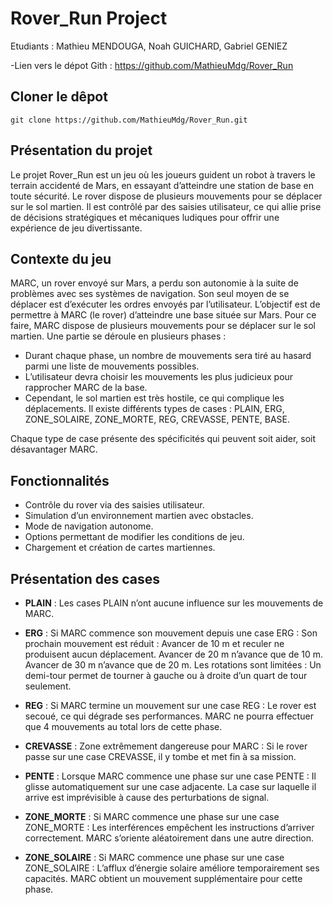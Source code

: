 # Rover_Run Project

Etudiants : Mathieu MENDOUGA, Noah GUICHARD, Gabriel GENIEZ

-Lien vers le dépot Gith : https://github.com/MathieuMdg/Rover_Run

## Cloner le dêpot
    git clone https://github.com/MathieuMdg/Rover_Run.git


## Présentation du projet
Le projet Rover_Run est un jeu où les joueurs guident un robot à travers le terrain accidenté de Mars, en essayant d’atteindre une station de base en toute sécurité. Le rover dispose de plusieurs mouvements pour se déplacer sur le sol martien. Il est contrôlé par des saisies utilisateur, ce qui allie prise de décisions stratégiques et mécaniques ludiques pour offrir une expérience de jeu divertissante.


## Contexte du jeu
MARC, un rover envoyé sur Mars, a perdu son autonomie à la suite de problèmes avec ses systèmes de navigation. Son seul moyen de se déplacer est d’exécuter les ordres envoyés par l’utilisateur. L’objectif est de permettre à MARC (le rover) d’atteindre une base située sur Mars. Pour ce faire, MARC dispose de plusieurs mouvements pour se déplacer sur le sol martien. Une partie se déroule en plusieurs phases :

- Durant chaque phase, un nombre de mouvements sera tiré au hasard parmi une liste de mouvements possibles.
- L’utilisateur devra choisir les mouvements les plus judicieux pour rapprocher MARC de la base.
- Cependant, le sol martien est très hostile, ce qui complique les déplacements. Il existe différents types de cases : PLAIN, ERG, ZONE_SOLAIRE, ZONE_MORTE, REG, CREVASSE, PENTE, BASE.

Chaque type de case présente des spécificités qui peuvent soit aider, soit désavantager MARC.


## Fonctionnalités
- Contrôle du rover via des saisies utilisateur.
- Simulation d’un environnement martien avec obstacles.
- Mode de navigation autonome.
- Options permettant de modifier les conditions de jeu.
- Chargement et création de cartes martiennes.


## Présentation des cases
- **PLAIN** : Les cases PLAIN n’ont aucune influence sur les mouvements de MARC.

- **ERG** : Si MARC commence son mouvement depuis une case ERG :
        Son prochain mouvement est réduit :
            Avancer de 10 m et reculer ne produisent aucun déplacement.
            Avancer de 20 m n’avance que de 10 m.
            Avancer de 30 m n’avance que de 20 m.
        Les rotations sont limitées :
            Un demi-tour permet de tourner à gauche ou à droite d’un quart de tour seulement.
  
- **REG** : Si MARC termine un mouvement sur une case REG :
        Le rover est secoué, ce qui dégrade ses performances.
        MARC ne pourra effectuer que 4 mouvements au total lors de cette phase.
  
- **CREVASSE** : Zone extrêmement dangereuse pour MARC :
        Si le rover passe sur une case CREVASSE, il y tombe et met fin à sa mission.
  
- **PENTE** : Lorsque MARC commence une phase sur une case PENTE :
        Il glisse automatiquement sur une case adjacente.
        La case sur laquelle il arrive est imprévisible à cause des perturbations de signal.
  
- **ZONE_MORTE** : Si MARC commence une phase sur une case ZONE_MORTE :
        Les interférences empêchent les instructions d’arriver correctement.
        MARC s’oriente aléatoirement dans une autre direction.
  
- **ZONE_SOLAIRE** : Si MARC commence une phase sur une case ZONE_SOLAIRE :
        L’afflux d’énergie solaire améliore temporairement ses capacités.
        MARC obtient un mouvement supplémentaire pour cette phase.


  
  



